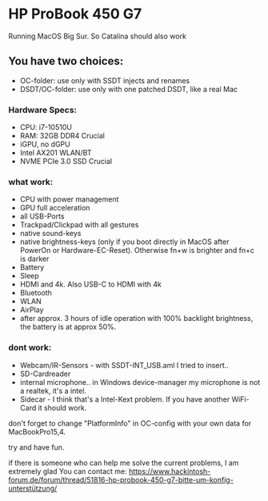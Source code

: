 # HP ProBook 450 G7

Running MacOS Big Sur.
So Catalina should also work

## You have two choices:
 - OC-folder: use only with SSDT injects and renames
 - DSDT/OC-folder: use only with one patched DSDT, like a real Mac

### Hardware Specs:
- CPU: i7-10510U
- RAM: 32GB DDR4 Crucial
- iGPU, no dGPU
- Intel AX201 WLAN/BT
- NVME PCIe 3.0 SSD Crucial


### what work:
- CPU with power management
- GPU full acceleration
- all USB-Ports
- Trackpad/Clickpad with all gestures
- native sound-keys
- native brightness-keys (only if you boot directly in MacOS after PowerOn or Hardware-EC-Reset). Otherwise fn+w is brighter and fn+c is darker
- Battery
- Sleep
- HDMI and 4k. Also USB-C to HDMI with 4k
- Bluetooth
- WLAN
- AirPlay
- after approx. 3 hours of idle operation with 100% backlight brightness, the battery is at approx 50%.


### dont work:
- Webcam/IR-Sensors - with SSDT-INT_USB.aml I tried to insert..
- SD-Cardreader
- internal microphone.. in Windows device-manager my microphone is not a realtek, it's a intel.
- Sidecar - I think that's a Intel-Kext problem. If you have another WiFi-Card it should work.


don't forget to change "PlatformInfo" in OC-config with your own data for MacBookPro15,4.


try and have fun.



if there is someone who can help me solve the current problems, I am extremely glad
You can contact me:
https://www.hackintosh-forum.de/forum/thread/51816-hp-probook-450-g7-bitte-um-konfig-unterstützung/